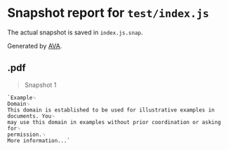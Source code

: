 # Snapshot report for `test/index.js`

The actual snapshot is saved in `index.js.snap`.

Generated by [AVA](https://ava.li).

## .pdf

> Snapshot 1

    `Example␊
    Domain␊
    This domain is established to be used for illustrative examples in documents. You␊
    may use this domain in examples without prior coordination or asking for␊
    permission.␊
    More information...`

